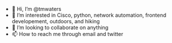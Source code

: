 - 👋 Hi, I’m @tmwaters
- 👀 I’m interested in Cisco, python, network automation, frontend developement, outdoors, and hiking
- 💞️ I’m looking to collaborate on anything
- 📫 How to reach me through email and twitter

<!---
tmwaters/tmwaters is a ✨ special ✨ repository because its `README.md` (this file) appears on your GitHub profile.
You can click the Preview link to take a look at your changes.
--->
